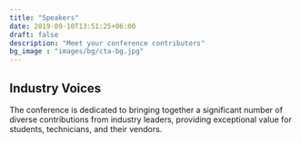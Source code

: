 ```yaml
---
title: "Speakers"
date: 2019-09-10T13:51:25+06:00
draft: false
description: "Meet your conference contributors"
bg_image : "images/bg/cta-bg.jpg"
---
```


## Industry Voices

The conference is dedicated to bringing together a significant number of diverse contributions from industry leaders, providing exceptional value for students, technicians, and their vendors.
